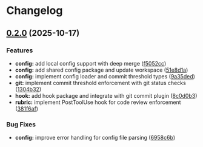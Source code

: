 # Changelog

## [0.2.0](https://github.com/elct9620/claudekit/compare/@claudekit/config-v0.1.0...@claudekit/config-v0.2.0) (2025-10-17)


### Features

* **config:** add local config support with deep merge ([f5052cc](https://github.com/elct9620/claudekit/commit/f5052ccb8e3b7f7cd7c649b29cf67089546ab578))
* **config:** add shared config package and update workspace ([51e8d1a](https://github.com/elct9620/claudekit/commit/51e8d1acb1877225ad788e43afbc25ddd2f4807c))
* **config:** implement config loader and commit threshold types ([9a35ded](https://github.com/elct9620/claudekit/commit/9a35dede45d7773edb8762457a2e5587ccdb8253))
* **git:** implement commit threshold enforcement with git status checks ([1304b32](https://github.com/elct9620/claudekit/commit/1304b32f447ea06c8c230538f1646c82864fc529))
* **hook:** add hook package and integrate with git commit plugin ([8c0d0b3](https://github.com/elct9620/claudekit/commit/8c0d0b332338691082fa524a57f2daa7543c3707))
* **rubric:** implement PostToolUse hook for code review enforcement ([381f6af](https://github.com/elct9620/claudekit/commit/381f6af5d6c7e142cf40caffed42624ae3574751))


### Bug Fixes

* **config:** improve error handling for config file parsing ([6958c6b](https://github.com/elct9620/claudekit/commit/6958c6ba800ea0f6c2603365be5f027dfbad48fd))
